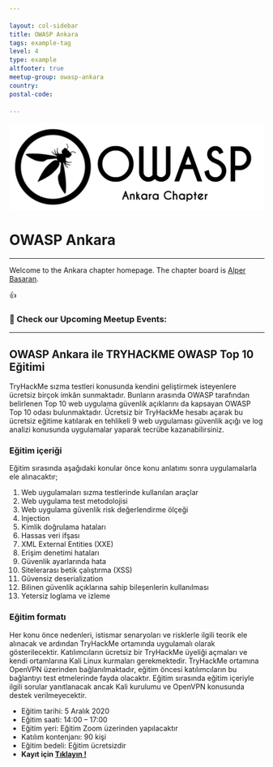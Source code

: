 ```yaml
---

layout: col-sidebar
title: OWASP Ankara
tags: example-tag
level: 4
type: example
altfooter: true
meetup-group: owasp-ankara
country: 
postal-code: 

---
```


![OWASP Ankara](assets/images/ankara_chapter.png "OWASP Ankara")

<!-- rebuild 14 -->
# OWASP Ankara
----
Welcome to the Ankara chapter homepage. The chapter board is <a href="mailto:alper.basaran@owasp.org">Alper Basaran</a>.

:+1:

### :calendar: Check our Upcoming Meetup Events: 
----

## OWASP Ankara ile TRYHACKME OWASP Top 10 Eğitimi

TryHackMe sızma testleri konusunda kendini geliştirmek isteyenlere ücretsiz birçok imkân sunmaktadır. Bunların arasında OWASP tarafından belirlenen Top 10 web uygulama güvenlik açıklarını da kapsayan OWASP Top 10 odası bulunmaktadır. 
Ücretsiz bir TryHackMe hesabı açarak bu ücretsiz eğitime katılarak en tehlikeli 9 web uygulaması güvenlik açığı ve log analizi konusunda uygulamalar yaparak tecrübe kazanabilirsiniz. 

### Eğitim içeriği

Eğitim sırasında aşağıdaki konular önce konu anlatımı sonra uygulamalarla ele alınacaktır;
1.	Web uygulamaları sızma testlerinde kullanılan araçlar
2.	Web uygulama test metodolojisi
3.	Web uygulama güvenlik risk değerlendirme ölçeği
4.	Injection
5.	Kimlik doğrulama hataları
6.	Hassas veri ifşası
7.	XML External Entities (XXE)
8.	Erişim denetimi hataları
9.	Güvenlik ayarlarında hata
10.	Sitelerarası betik çalıştırma (XSS)
11.	Güvensiz deserialization
12.	Bilinen güvenlik açıklarına sahip bileşenlerin kullanılması
13.	Yetersiz loglama ve izleme

### Eğitim formatı

Her konu önce nedenleri, istismar senaryoları ve risklerle ilgili teorik ele alınacak ve ardından TryHackMe ortamında uygulamalı olarak gösterilecektir. 
Katılımcıların ücretsiz bir TryHackMe üyeliği açmaları ve kendi ortamlarına Kali Linux kurmaları gerekmektedir. TryHackMe ortamına OpenVPN üzerinden bağlanılmaktadır, eğitim öncesi katılımcıların bu bağlantıyı test etmelerinde fayda olacaktır. 
Eğitim sırasında eğitim içeriyle ilgili sorular yanıtlanacak ancak Kali kurulumu ve OpenVPN konusunda destek verilmeyecektir. 

* Eğitim tarihi: 5 Aralık 2020
* Eğitim saati: 14:00 – 17:00 
* Eğitim yeri: Eğitim Zoom üzerinden yapılacaktır
* Katılım kontenjanı: 90 kişi
* Eğitim bedeli: Eğitim ücretsizdir 
* **Kayıt için [Tıklayın !](https://forms.gle/SLQe6RniS5AAtJWy8)**

